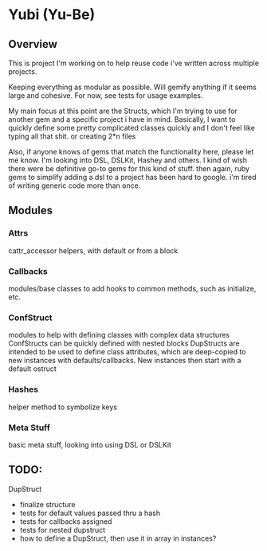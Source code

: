 Yubi (Yu-Be)
=============

Overview
-------------
This is project I'm working on to help reuse code
i've written across multiple projects.

Keeping everything as modular as possible.  Will gemify anything if
it seems large and cohesive.  For now, see tests for usage examples.

My main focus at this point are the Structs, which I'm trying to use
for another gem and a specific project i have in mind.  Basically,
I want to quickly define some pretty complicated classes quickly
and I don't feel like typing all that shit. or creating 2*n files

Also, if anyone knows of gems that match the functionality
here, please let me know.  I'm looking into DSL, DSLKit, Hashey and
others.  I kind of wish there were be definitive go-to gems for this
kind of stuff.  then again, ruby gems to simplify adding a dsl to a
project has been hard to google.  i'm tired of writing generic
code more than once.

## Modules

### Attrs
cattr_accessor helpers, with default or from a block

### Callbacks
modules/base classes to add hooks to common methods,
such as initialize, etc.

### ConfStruct
modules to help with defining classes with complex data structures
ConfStructs can be quickly defined with nested blocks
DupStructs are intended to be used to define class attributes, 
which are deep-copied to new instances with defaults/callbacks.  New
instances then start with a default ostruct

### Hashes
helper method to symbolize keys

### Meta Stuff
basic meta stuff, looking into using DSL or DSLKit


TODO: 
-----------

DupStruct
- finalize structure
- tests for default values passed thru a hash
- tests for callbacks assigned
- tests for nested dupstruct
- how to define a DupStruct, then use it in array in instances?


